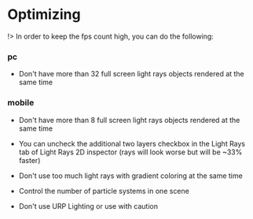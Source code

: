 # Optimizing

!> In order to keep the fps count high, you can do the following:

### pc

- Don't have more than 32 full screen light rays objects rendered at the same time

### mobile 

- Don't have more than 8 full screen light rays objects rendered at the same time

- You can uncheck the additional two layers checkbox in the Light Rays tab of Light Rays 2D inspector (rays will look worse but will be ~33% faster)

- Don't use too much light rays with gradient coloring at the same time 

- Control the number of particle systems in one scene

- Don't use URP Lighting or use with caution